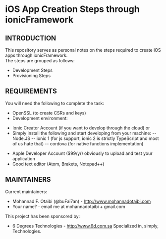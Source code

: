# iOS App Creation Steps through ionicFramework

INTRODUCTION
------------

This repository serves as personal notes on the steps required to create iOS
apps through ionicFramework.  
The steps are grouped as follows:
 * Development Steps
 * Provisioning Steps


 REQUIREMENTS
 ------------

 You will need the following to complete the task:
  * OpenSSL (to create CSRs and keys)
  * Development environment:
  - Ionic Creator Account (if you want to develop through the cloud) or
  - Simply install the following and start developing from your machine:
  -- Node.JS
  -- ionic 1 (for js support, ionic 2 is strictly TypeScript and most of us hate that)
  -- cordova (for native functions implementation)
  * Apple Developer Account ($99/yr) obviously to upload and test your application
  * Good text editor (Atom, Brakets, Notepad++)






  MAINTAINERS
  -----------

  Current maintainers:
   * Mohannad F. Otaibi (@buFai7an) - http://www.mohannadotaibi.com
   * Your name? - email me at mohannadotaibi + gmail.com

  This project has been sponsored by:
   * 6 Degrees Technologies - http://www.6d.com.sa
     Specialized in, simply, Technologies.
